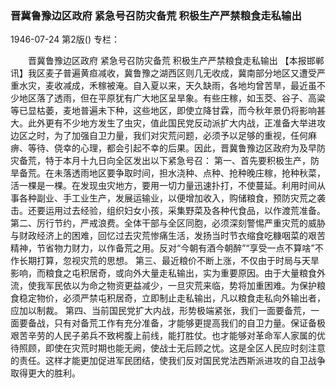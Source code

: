 ### 晋冀鲁豫边区政府  紧急号召防灾备荒  积极生产严禁粮食走私输出

1946-07-24
第2版()
专栏：

　　晋冀鲁豫边区政府
    紧急号召防灾备荒
    积极生产严禁粮食走私输出
    【本报邯郸讯】我区麦子普遍黄疸减收，冀鲁豫之湖西区则几无收成，冀南部分地区又遭受严重水灾，麦收减成，禾稼被淹。自入夏以来，天久缺雨，各地均曾苦旱，最近虽不少地区落了透雨，但在平原犹有广大地区呈旱象。有些庄稼，如玉茭、谷子、高粱等已显枯萎，麦地普遍未下种，这些地区，即使立降甘霖，而今秋年景仍将影响甚大。此外更有不少地方发生了虫灾，值此国民党反动派扩大内战，正准备大举进攻边区之时，为了加强自卫力量，我们对灾荒问题，必须予以足够的重视，任何麻痹、等待、侥幸的心理，都会引起不幸的后果。因此，晋冀鲁豫边区政府为及早防灾备荒，特于本月十九日向全区发出以下紧急号召：
    第一、首先要积极生产，防旱备荒。在未落透雨地区要争取时间，担水浇种、点种、抢种晚庄稼，抢种秋菜，活一棵是一棵。在发现虫灾地方，要用一切力量迅速扑打，不使蔓延。利用时间从事各种副业、手工业生产，发展运输业，以便增加收入，购储粮食，预防灾荒之袭击。还要运用过去经验，组织妇女小孩，采集野菜及各种代食品，以作渡荒准备。
    第二、厉行节约，严戒浪费。全体干部与全区同胞，必须深刻警惕严重灾荒的威胁与财政经济上的困难，回忆过去灾荒惨痛生活，发扬当时节衣缩食吃糠咽菜的艰苦精神，节省物力财力，以作备荒之用。反对“今朝有酒今朝醉”“享受一点不算啥”不作长期打算，忽视灾荒的思想。
    第三、最近粮价不断上涨，不仅由于时局与天旱影响，而粮食之屯积居奇，或向外大量走私输出，实为重要原因。由于大量粮食外流，使我军民依以为命之物资更益减少，一旦灾荒来临，势将加重困难。为保护粮食稳定物价，必须严禁屯积居奇，立即制止走私输出，凡以粮食走私向外输出者，应加以制裁。
    第四、当前国民党扩大内战，形势极端紧张，我们一面要备荒，一面要备战，只有对备荒工作有充分准备，才能够更提高我们的自卫力量。保证备极艰苦辛劳的人民子弟兵不致枵腹上前线，能打胜仗。也才能够对革命军人家属的优待照顾，即使在灾荒时期也能无阙，使战士无后顾之忧。这是全区人民应时刻注意的责任。这样才能更加促进军民团结，使我们反对国民党法西斯派进攻的自卫战争取得更大的胜利。
